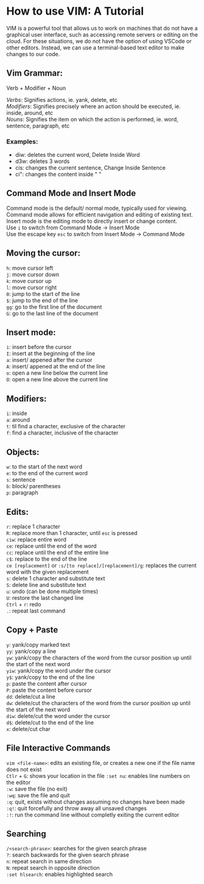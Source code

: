 # How to use VIM: A Tutorial

VIM is a powerful tool that allows us to work on machines that do not have a graphical user interface, such as accessing remote servers or editing on the cloud. For these situations, we do not have the option of using VSCode or other editors. Instead, we can use a terminal-based text editor to make changes to our code. 

## Vim Grammar:

Verb + Modifier + Noun

*Verbs*: Signifies actions, ie. yank, delete, etc <br>
*Modifiers*: Signifies precisely where an action should be executed, ie. inside, around, etc <br>
*Nouns*: Signifies the item on which the action is performed, ie. word, sentence, paragraph, etc <br>

### Examples:
* diw: deletes the current word, Delete Inside Word
* d3w: deletes 3 words
* cis: changes the current sentence, Change Inside Sentence
* ci": changes the content inside " "

## Command Mode and Insert Mode
Command mode is the default/ normal mode, typically used for viewing. Command mode allows for efficient navigation and editing of existing text. <br>
Insert mode is the editing mode to directly insert or change content. <br>
Use `i` to switch from Command Mode &rarr; Insert Mode <br>
Use the escape key `esc` to switch from Insert Mode &rarr; Command Mode <br>

## Moving the cursor:
`h`: move cursor left <br>
`j`: move cursor down <br>
`k`: move cursor up <br>
`l`: move cursor right <br>
`0`: jump to the start of the line <br>
`$`: jump to the end of the line <br>
`gg`: go to the first line of the document <br>
`G`: go to the last line of the document <br>

## Insert mode:
`i`: insert before the cursor <br> 
`I`: insert at the beginning of the line <br>
`a`: insert/ appened after the cursor <br>
`A`: insert/ appened at the end of the line <br>
`o`: open a new line below the current line <br> 
`O`: open a new line above the current line <br>

## Modifiers:
`i`: inside <br> 
`a`: around <br>
`t`: til find a character, exclusive of the character <br>
`f`: find a character, inclusive of the character <br>

## Objects:
`w`: to the start of the next word <br> 
`e`: to the end of the current word <br>
`s`: sentence <br>
`b`: block/ parentheses <br>
`p`: paragraph <br>

## Edits:
`r`: replace 1 character <br> 
`R`: replace more than 1 character, until `esc` is pressed <br>
`ciw`: replace entire word <br>
`ce`: replace until the end of the word <br>
`cc`: replace until the end of the entire line <br>
`c$`: replace to the end of the line <br>
`ce [replacement]` or `:s/[to replace]/[replacement]/g`: replaces the current word with the given replacement <br>
`s`: delete 1 character and substitute text <br>
`S`: delete line and substitute text <br>
`u`: undo (can be done multiple times) <br>
`U`: restore the last changed line <br> 
`Ctrl` + `r`: redo <br>
`.`: repeat last command <br>

## Copy + Paste
`y`: yank/copy marked text <br>
`yy`: yank/copy a line <br>
`yw`: yank/copy the characters of the word from the cursor position up until the start of the next word <br>
`yiw`: yank/copy the word under the cursor <br>
`y$`: yank/copy to the end of the line <br>
`p`: paste the content after cursor <br>
`P`: paste the content before cursor <br>
`dd`: delete/cut a line <br>
`dw`: delete/cut the characters of the word from the cursor position up until the start of the next word <br>
`diw`: delete/cut the word under the cursor <br>
`d$`: delete/cut to the end of the line <br>
`x`: delete/cut char <br>

## File Interactive Commands
`vim <file-name>`: edits an existing file, or creates a new one if the file name does not exist <br>
`Ctlr` + `G`: shows your location in the file
`:set nu`: enables line numbers on the editor <br>
`:w`: save the file (no exit) <br>
`:wq`: save the file and quit <br>
`:q`: quit, exists without changes assuming no changes have been made <br>
`:q!`: quit forcefully and throw away all unsaved changes <br>
`:!`: run the command line without completly exiting the current editor <br>

## Searching
`/<search-phrase>`: searches for the given search phrase <br>
`?`: search backwards for the given search phrase <br>
`n`: repeat search in same direction <br>
`N`: repeat search in opposite direction  <br>
`:set hlsearch`: enables highlighted search
